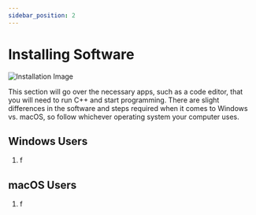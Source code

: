 ```yaml
---
sidebar_position: 2
---
```


# Installing Software

![Installation Image](/img/installing-image.png)

This section will go over the necessary apps, such as a code editor, that you will need to run C++ and start programming. There are slight differences in the software and steps required when it comes to Windows vs. macOS, so follow whichever operating system your computer uses.

## Windows Users

1. f

## macOS Users

1. f